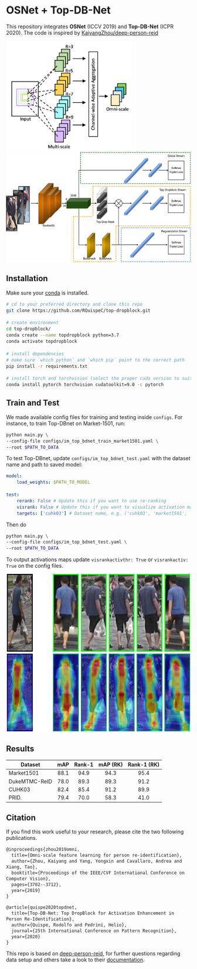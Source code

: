 OSNet + Top-DB-Net
===========

This repository integrates **OSNet** (ICCV 2019) and **Top-DB-Net** (ICPR 2020).
The code is inspired by [KaiyangZhou/deep-person-reid](https://github.com/KaiyangZhou/deep-person-reid)

<img src="osnet_ain_structure.png" height="300" />  <img src="architecture.png" height="300" />

## Installation

Make sure your [conda](https://www.anaconda.com/distribution/) is installed.

```bash
# cd to your preferred directory and clone this repo
git clone https://github.com/RQuispeC/top-dropblock.git

# create environment
cd top-dropblock/
conda create --name topdropblock python=3.7
conda activate topdropblock

# install dependencies
# make sure `which python` and `which pip` point to the correct path
pip install -r requirements.txt

# install torch and torchvision (select the proper cuda version to suit your machine)
conda install pytorch torchvision cudatoolkit=9.0 -c pytorch
```

## Train and Test

We made available config files for training and testing inside `configs`. For instance, to train Top-DBnet on Market-1501, run:

```bash
python main.py \
--config-file configs/im_top_bdnet_train_market1501.yaml \
--root $PATH_TO_DATA
```

To test Top-DBnet, update `configs/im_top_bdnet_test.yaml` with the dataset name and path to saved model:

```yaml
model:
    load_weights: $PATH_TO_MODEL

test:
    rerank: False # Update this if you want to use re-ranking
    visrank: False # Update this if you want to visualize activation maps
    targets: ['cuhk03'] # Dataset name, e.g. ('cuhk03', 'market1501', 'dukemtmcreid')
```

Then do

```bash
python main.py \
--config-file configs/im_top_bdnet_test.yaml \
--root $PATH_TO_DATA
```

To output activations maps update `visrankactivthr: True` or `visrankactiv: True` on the config files.

<p align="center">
    <img src="activation_sample.jpg" alt="drawing" width="500"/>
</p>

Results
--------

| Dataset       | mAP  | Rank-1 | mAP (RK)| Rank-1 (RK)  | 
| ------------- |:----:|:------:|:-------:|:------------:|
| Market1501    | 88.1 | 94.9   | 94.3    | 95.4         |
| DukeMTMC-ReID | 78.0 | 89.3   | 89.3    | 91.2         |
| CUHK03        | 82.4 | 85.4   | 91.2    | 89.9         |
| PRID.         | 79.4 | 70.0   | 58.3    | 41.0         |


Citation
---------
If you find this work useful to your research, please cite the two following publications.

```
@inproceedings{zhou2019omni,
  title={Omni-scale feature learning for person re-identification},
  author={Zhou, Kaiyang and Yang, Yongxin and Cavallaro, Andrea and Xiang, Tao},
  booktitle={Proceedings of the IEEE/CVF International Conference on Computer Vision},
  pages={3702--3712},
  year={2019}
}
```

```
@article{quispe2020topdnet,
  title={Top-DB-Net: Top DropBlock for Activation Enhancement in Person Re-Identification},
  author={Quispe, Rodolfo and Pedrini, Helio},
  journal={25th International Conference on Pattern Recognition},
  year={2020}
}
```

This repo is based on [deep-person-reid](https://github.com/KaiyangZhou/deep-person-reid), for further questions regarding data setup and others take a look to their [documentation](https://kaiyangzhou.github.io/deep-person-reid/).
